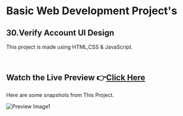 # Basic Web Development Project's

## 30.Verify Account UI Design


This project is made using HTML,CSS & JavaScript.


<br>

## Watch the Live Preview 👉[Click Here](https://sorcererchiragsingh.github.io/Web-Development-Projects/30-Verify%20Account%20UI)
Here are some snapshots from This Project.

![Preview Image1](https://github.com/SorcererChiragsingh/Web-Development-Projects/blob/main/30-Verify%20Account%20UI/Images/preview.png)


<br><br>
